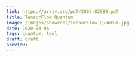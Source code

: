 ```yaml
---
link: https://arxiv.org/pdf/2003.02989.pdf
title: TensorFlow Quantum
image: /images/showreel/TensorFlow Quantum.jpg
date: 2020-03-06
tags: quantum, tool
draft: draft
preview:
---
```



